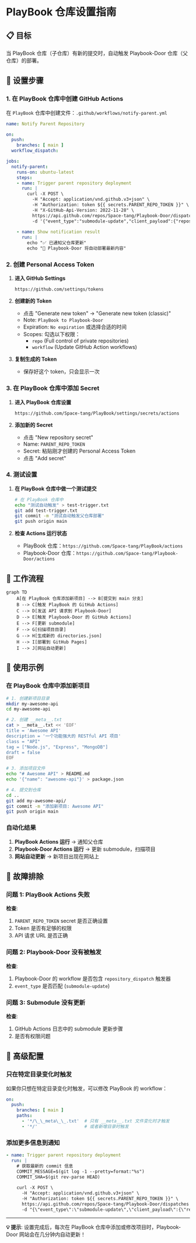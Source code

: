 # PlayBook 仓库设置指南

## 📋 目标

当 PlayBook 仓库（子仓库）有新的提交时，自动触发 Playbook-Door 仓库（父仓库）的部署。

## 🔧 设置步骤

### 1. 在 PlayBook 仓库中创建 GitHub Actions

在 `PlayBook` 仓库中创建文件：`.github/workflows/notify-parent.yml`

```yaml
name: Notify Parent Repository

on:
  push:
    branches: [ main ]
  workflow_dispatch:

jobs:
  notify-parent:
    runs-on: ubuntu-latest
    steps:
    - name: Trigger parent repository deployment
      run: |
        curl -X POST \
          -H "Accept: application/vnd.github.v3+json" \
          -H "Authorization: token ${{ secrets.PARENT_REPO_TOKEN }}" \
          -H "X-GitHub-Api-Version: 2022-11-28" \
          https://api.github.com/repos/Space-tang/Playbook-Door/dispatches \
          -d '{"event_type":"submodule-update","client_payload":{"repository":"PlayBook","ref":"main","updated_at":"'$(date -u +%Y-%m-%dT%H:%M:%SZ)'"}}'
        
    - name: Show notification result
      run: |
        echo "✅ 已通知父仓库更新"
        echo "🔄 Playbook-Door 将自动部署最新内容"
```

### 2. 创建 Personal Access Token

1. **进入 GitHub Settings**
   ```
   https://github.com/settings/tokens
   ```

2. **创建新的 Token**
   - 点击 "Generate new token" → "Generate new token (classic)"
   - Note: `PlayBook to Playbook-Door`
   - Expiration: `No expiration` 或选择合适的时间
   - Scopes: 勾选以下权限：
     - `repo` (Full control of private repositories)
     - `workflow` (Update GitHub Action workflows)

3. **复制生成的 Token**
   - 保存好这个 token，只会显示一次

### 3. 在 PlayBook 仓库中添加 Secret

1. **进入 PlayBook 仓库设置**
   ```
   https://github.com/Space-tang/PlayBook/settings/secrets/actions
   ```

2. **添加新的 Secret**
   - 点击 "New repository secret"
   - Name: `PARENT_REPO_TOKEN`
   - Secret: 粘贴刚才创建的 Personal Access Token
   - 点击 "Add secret"

### 4. 测试设置

1. **在 PlayBook 仓库中做一个测试提交**
   ```bash
   # 在 PlayBook 仓库中
   echo "测试自动触发" > test-trigger.txt
   git add test-trigger.txt
   git commit -m "测试自动触发父仓库部署"
   git push origin main
   ```

2. **检查 Actions 运行状态**
   - PlayBook 仓库：`https://github.com/Space-tang/PlayBook/actions`
   - Playbook-Door 仓库：`https://github.com/Space-tang/Playbook-Door/actions`

## 🔄 工作流程

```mermaid
graph TD
    A[在 PlayBook 仓库添加新项目] --> B[提交到 main 分支]
    B --> C[触发 PlayBook 的 GitHub Actions]
    C --> D[发送 API 请求到 Playbook-Door]
    D --> E[触发 Playbook-Door 的 GitHub Actions]
    E --> F[更新 submodule]
    F --> G[扫描项目目录]
    G --> H[生成新的 directories.json]
    H --> I[部署到 GitHub Pages]
    I --> J[网站自动更新]
```

## 📝 使用示例

### 在 PlayBook 仓库中添加新项目

```bash
# 1. 创建新项目目录
mkdir my-awesome-api
cd my-awesome-api

# 2. 创建 __meta__.txt
cat > __meta__.txt << 'EOF'
title = 'Awesome API'
description = '一个功能强大的 RESTful API 项目'
class = "API"
tag = ["Node.js", "Express", "MongoDB"]
draft = false
EOF

# 3. 添加项目文件
echo "# Awesome API" > README.md
echo '{"name": "awesome-api"}' > package.json

# 4. 提交到仓库
cd ..
git add my-awesome-api/
git commit -m "添加新项目: Awesome API"
git push origin main
```

### 自动化结果

1. **PlayBook Actions 运行** → 通知父仓库
2. **Playbook-Door Actions 运行** → 更新 submodule，扫描项目
3. **网站自动更新** → 新项目出现在网站上

## 🐛 故障排除

### 问题 1: PlayBook Actions 失败

**检查**:
1. `PARENT_REPO_TOKEN` secret 是否正确设置
2. Token 是否有足够的权限
3. API 请求 URL 是否正确

### 问题 2: Playbook-Door 没有被触发

**检查**:
1. Playbook-Door 的 workflow 是否包含 `repository_dispatch` 触发器
2. `event_type` 是否匹配 (`submodule-update`)

### 问题 3: Submodule 没有更新

**检查**:
1. GitHub Actions 日志中的 submodule 更新步骤
2. 是否有权限问题

## 🎯 高级配置

### 只在特定目录变化时触发

如果你只想在特定目录变化时触发，可以修改 PlayBook 的 workflow：

```yaml
on:
  push:
    branches: [ main ]
    paths:
      - '*/\_\_meta\_\_.txt'  # 只有 __meta__.txt 文件变化时才触发
      - '*/'                  # 或者新增目录时触发
```

### 添加更多信息到通知

```yaml
- name: Trigger parent repository deployment
  run: |
    # 获取最新的 commit 信息
    COMMIT_MESSAGE=$(git log -1 --pretty=format:"%s")
    COMMIT_SHA=$(git rev-parse HEAD)
    
    curl -X POST \
      -H "Accept: application/vnd.github.v3+json" \
      -H "Authorization: token ${{ secrets.PARENT_REPO_TOKEN }}" \
      https://api.github.com/repos/Space-tang/Playbook-Door/dispatches \
      -d "{\"event_type\":\"submodule-update\",\"client_payload\":{\"repository\":\"PlayBook\",\"ref\":\"main\",\"commit_message\":\"$COMMIT_MESSAGE\",\"commit_sha\":\"$COMMIT_SHA\"}}"
```

---

**💡 提示**: 设置完成后，每次在 PlayBook 仓库中添加或修改项目时，Playbook-Door 网站会在几分钟内自动更新！